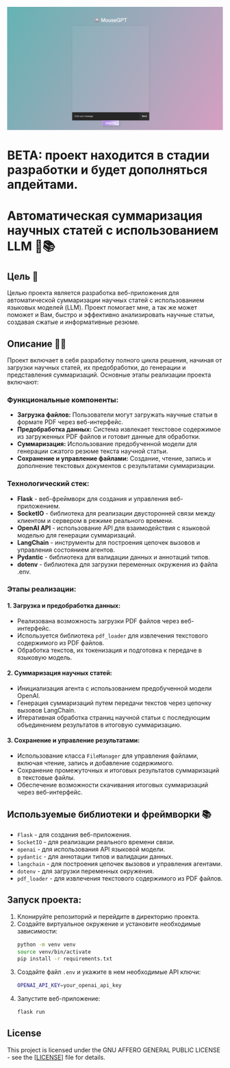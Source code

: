 ![MouseGPT](https://github.com/Verbasik/ML_projects/blob/main/MouseGPT/png/MouseGPT.png)

# BETA: проект находится в стадии разработки и будет дополняться апдейтами.

# Автоматическая суммаризация научных статей с использованием LLM 🧠📚

## Цель 🎯

Целью проекта является разработка веб-приложения для автоматической суммаризации научных статей с использованием языковых моделей (LLM). Проект помогает мне, а так же может поможет и Вам, быстро и эффективно анализировать научные статьи, создавая сжатые и информативные резюме.

## Описание 🧪🔬

Проект включает в себя разработку полного цикла решения, начиная от загрузки научных статей, их предобработки, до генерации и представления суммаризаций. Основные этапы реализации проекта включают:

### Функциональные компоненты:

- **Загрузка файлов:** Пользователи могут загружать научные статьи в формате PDF через веб-интерфейс.
- **Предобработка данных:** Система извлекает текстовое содержимое из загруженных PDF файлов и готовит данные для обработки.
- **Суммаризация:** Использование предобученной модели для генерации сжатого резюме текста научной статьи.
- **Сохранение и управление файлами:** Создание, чтение, запись и дополнение текстовых документов с результатами суммаризации.

### Технологический стек:

- **Flask** - веб-фреймворк для создания и управления веб-приложением.
- **SocketIO** - библиотека для реализации двусторонней связи между клиентом и сервером в режиме реального времени.
- **OpenAI API** - использование API для взаимодействия с языковой моделью для генерации суммаризаций.
- **LangChain** - инструменты для построения цепочек вызовов и управления состоянием агентов.
- **Pydantic** - библиотека для валидации данных и аннотаций типов.
- **dotenv** - библиотека для загрузки переменных окружения из файла .env.

### Этапы реализации:

#### 1. Загрузка и предобработка данных:

- Реализована возможность загрузки PDF файлов через веб-интерфейс.
- Используется библиотека `pdf_loader` для извлечения текстового содержимого из PDF файлов.
- Обработка текстов, их токенизация и подготовка к передаче в языковую модель.

#### 2. Суммаризация научных статей:

- Инициализация агента с использованием предобученной модели OpenAI.
- Генерация суммаризаций путем передачи текстов через цепочку вызовов LangChain.
- Итеративная обработка страниц научной статьи с последующим объединением результатов в итоговую суммаризацию.

#### 3. Сохранение и управление результатами:

- Использование класса `FileManager` для управления файлами, включая чтение, запись и добавление содержимого.
- Сохранение промежуточных и итоговых результатов суммаризаций в текстовые файлы.
- Обеспечение возможности скачивания итоговых суммаризаций через веб-интерфейс.

## Используемые библиотеки и фреймворки 📚

- `Flask` - для создания веб-приложения.
- `SocketIO` - для реализации реального времени связи.
- `openai` - для использования API языковой модели.
- `pydantic` - для аннотации типов и валидации данных.
- `langchain` - для построения цепочек вызовов и управления агентами.
- `dotenv` - для загрузки переменных окружения.
- `pdf_loader` - для извлечения текстового содержимого из PDF файлов.

## Запуск проекта:

1. Клонируйте репозиторий и перейдите в директорию проекта.
2. Создайте виртуальное окружение и установите необходимые зависимости:
    ```bash
    python -m venv venv
    source venv/bin/activate
    pip install -r requirements.txt
    ```
3. Создайте файл `.env` и укажите в нем необходимые API ключи:
    ```bash
    OPENAI_API_KEY=your_openai_api_key
    ```
4. Запустите веб-приложение:
    ```bash
    flask run
    ```

## License
This project is licensed under the GNU AFFERO GENERAL PUBLIC LICENSE - see the [[LICENSE](https://github.com/Verbasik/ML_projects/blob/53737f4d56504ec9fb34299f589194c8c40c0ac9/MouseGPT/LICENSE)] file for details.

